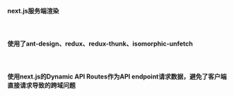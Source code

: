 <!--
 * @Author: ShunjiChen
 * @Email: 1023870153@qq.com
 * @Date: 2020-01-01 23:35:06
 * @Description: file content
 -->
#### next.js服务端渲染

<br/>

#### 使用了ant-design、redux、redux-thunk、isomorphic-unfetch

<br/>

#### 使用next.js的Dynamic API Routes作为API endpoint请求数据，避免了客户端直接请求导致的跨域问题

